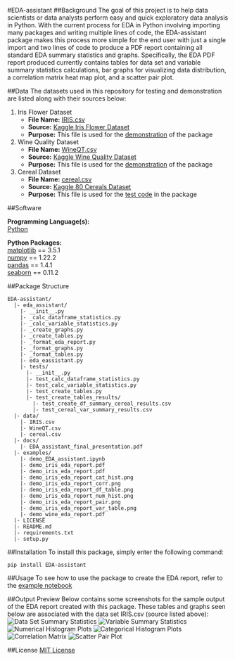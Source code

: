 #EDA-assistant
##Background
The goal of this project is to help data scientists or data analysts perform 
easy and quick exploratory data analysis in Python. With the current process 
for EDA in Python involving importing many packages and writing multiple lines 
of code, the EDA-assistant package makes this process more simple for the end user 
with just a single import and two lines of code to produce a PDF report containing 
all standard EDA summary statistics and graphs. Specifically, the EDA PDF report 
produced currently contains tables for data set and variable summary statistics 
calculations, bar graphs for visualizing data distribution, a correlation matrix 
heat map plot, and a scatter pair plot. 

##Data
The datasets used in this repository for testing and demonstration are listed along with their sources below:

1. Iris Flower Dataset<br>
   - **File Name:** [IRIS.csv](https://github.com/madalynli/EDA-assistant/blob/master/data/IRIS.csv) <br>
   - **Source:** [Kaggle Iris Flower Dataset](https://www.kaggle.com/arshid/iris-flower-dataset) <br>
   - **Purpose:** This file is used for the [demonstration](https://github.com/madalynli/EDA-assistant/blob/master/examples/demo_EDA_assistant.ipynb) of the package <br>
2. Wine Quality Dataset
   - **File Name:** [WineQT.csv](https://github.com/madalynli/EDA-assistant/blob/master/data/WineQT.csv) <br>
   - **Source:** [Kaggle Wine Quality Dataset](https://www.kaggle.com/beerhan/wine-quality/data) <br>
   - **Purpose:** This file is used for the [demonstration](https://github.com/madalynli/EDA-assistant/blob/master/examples/demo_EDA_assistant.ipynb) of the package <br>
3. Cereal Dataset 
   - **File Name:** [cereal.csv](https://github.com/madalynli/EDA-assistant/blob/master/data/cereal.csv) <br>
   - **Source:** [Kaggle 80 Cereals Dataset](https://www.kaggle.com/crawford/80-cereals) <br>
   - **Purpose:** This file is used for the [test code](https://github.com/madalynli/EDA-assistant/tree/master/eda_assistant/tests) in the package

##Software

**Programming Language(s):** <br>
[Python](https://www.python.org/)

**Python Packages:** <br>
[matplotlib](https://matplotlib.org/) == 3.5.1 <br>
[numpy](https://numpy.org/) == 1.22.2 <br>
[pandas](https://pandas.pydata.org/) == 1.4.1 <br>
[seaborn](https://seaborn.pydata.org/) == 0.11.2 <br>

##Package Structure
```
EDA-assistant/
  |- eda_assistant/
    |- __init__.py
    |- _calc_dataframe_statistics.py
    |- _calc_variable_statistics.py
    |- _create_graphs.py
    |- _create_tables.py
    |- _format_eda_report.py
    |- _format_graphs.py
    |- _format_tables.py
    |- eda_eassistant.py
    |- tests/
      |- __init__.py
      |- test_calc_dataframe_statistics.py
      |- test_calc_variable_statistics.py
      |- test_create_tables.py
      |- test_create_tables_results/
        |- test_create_df_summary_cereal_results.csv
        |- test_cereal_var_summary_results.csv
  |- data/
    |- IRIS.csv
    |- WineQT.csv
    |- cereal.csv
  |- docs/
    |- EDA_assistant_final_presentation.pdf
  |- examples/
    |- demo_EDA_assistant.ipynb
    |- demo_iris_eda_report.pdf
    |- demo_iris_eda_report.pdf
    |- demo_iris_eda_report_cat_hist.png
    |- demo_iris_eda_report_corr.png
    |- demo_iris_eda_report_df_table.png
    |- demo_iris_eda_report_num_hist.png
    |- demo_iris_eda_report_pair.png
    |- demo_iris_eda_report_var_table.png
    |- demo_wine_eda_report.pdf
  |- LICENSE
  |- README.md
  |- requirements.txt
  |- setup.py
```

##Installation
To install this package, simply enter the following command: 
```
pip install EDA-assistant
```

##Usage
To see how to use the package to create the EDA report, refer to the [example notebook](https://github.com/madalynli/EDA-assistant/blob/master/examples/demo_EDA_assistant.ipynb)

##Output Preview
Below contains some screenshots for the sample output of the EDA report created with this package. 
These tables and graphs seen below are associated with the data set IRIS.csv (source listed above):
![Data Set Summary Statistics](https://github.com/madalynli/EDA-assistant/blob/master/examples/demo_iris_eda_report_df_table.png?raw=true)
![Variable Summary Statistics](https://github.com/madalynli/EDA-assistant/blob/master/examples/demo_iris_eda_report_var_table.png?raw=true)
![Numerical Histogram Plots](https://github.com/madalynli/EDA-assistant/blob/master/examples/demo_iris_eda_report_num_hist.png?raw=true)
![Categorical Histogram Plots](https://github.com/madalynli/EDA-assistant/blob/master/examples/demo_iris_eda_report_cat_hist.png?raw=true)
![Correlation Matrix](https://github.com/madalynli/EDA-assistant/blob/master/examples/demo_iris_eda_report_corr.png?raw=true)
![Scatter Pair Plot](https://github.com/madalynli/EDA-assistant/blob/master/examples/demo_iris_eda_report_pair.png?raw=true)


##License
[MIT License](https://github.com/madalynli/EDA-assistant/blob/master/LICENSE)
